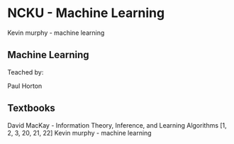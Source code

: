 # NCKU - Machine Learning

Kevin murphy - machine learning

## Machine Learning

Teached by:

Paul Horton

## Textbooks

David MacKay - Information Theory, Inference, and Learning Algorithms \[1, 2, 3, 20, 21, 22\] Kevin murphy - machine learning

